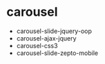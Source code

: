 # carousel
* carousel-slide-jquery-oop
* carousel-ajax-jquery
* carousel-css3
* carousel-slide-zepto-mobile
